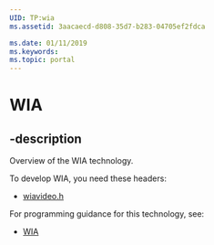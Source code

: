 ```yaml
---
UID: TP:wia
ms.assetid: 3aacaecd-d808-35d7-b283-04705ef2fdca

ms.date: 01/11/2019
ms.keywords: 
ms.topic: portal
---
```


# WIA

## -description

Overview of the WIA technology.

To develop WIA, you need these headers:

 * [wiavideo.h](../wiavideo/index.md)

For programming guidance for this technology, see:
* [WIA](/windows/desktop/wia)

